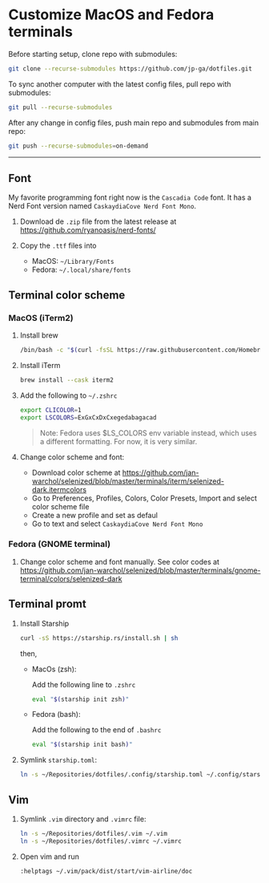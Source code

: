 # Customize MacOS and Fedora terminals

Before starting setup, clone repo with submodules: 

```bash
git clone --recurse-submodules https://github.com/jp-ga/dotfiles.git
```

To sync another computer with the latest config files, pull repo with submodules:

```bash
git pull --recurse-submodules
```

After any change in config files, push main repo and  submodules from main repo:

```bash
git push --recurse-submodules=on-demand
```

___

## Font

My favorite programming font right now is the `Cascadia Code` font. It has a Nerd Font version named `CaskaydiaCove Nerd Font Mono`.

1. Download de `.zip` file from the latest release at https://github.com/ryanoasis/nerd-fonts/

2. Copy the `.ttf` files into

    - MacOS: `~/Library/Fonts`
    - Fedora: `~/.local/share/fonts`

## Terminal color scheme

### MacOS (iTerm2)

1. Install brew

    ```bash
    /bin/bash -c "$(curl -fsSL https://raw.githubusercontent.com/Homebrew/install/HEAD/install.sh)"
    ```

2. Install iTerm

    ```bash
    brew install --cask iterm2
    ```

3. Add the following to `~/.zshrc`

    ```bash
    export CLICOLOR=1
    export LSCOLORS=ExGxCxDxCxegedabagacad
    ```
    > Note: Fedora uses $LS_COLORS env variable instead, which uses a different formatting. For now, it is very similar.

4. Change color scheme and font:

    - Download color scheme at https://github.com/jan-warchol/selenized/blob/master/terminals/iterm/selenized-dark.itermcolors
    - Go to Preferences, Profiles, Colors, Color Presets, Import and select color scheme file
    - Create a new profile and set as defaul
    - Go to text and select `CaskaydiaCove Nerd Font Mono`

### Fedora (GNOME terminal)

1. Change color scheme and font manually. See color codes at https://github.com/jan-warchol/selenized/blob/master/terminals/gnome-terminal/colors/selenized-dark

## Terminal promt

1. Install Starship

    ```bash
    curl -sS https://starship.rs/install.sh | sh
    ```
    then,

    - MacOs (zsh): 

        Add the following line to `.zshrc`
        ```bash
        eval "$(starship init zsh)"
        ```
        
    - Fedora (bash):

        Add the following to the end of `.bashrc`
        ```bash
        eval "$(starship init bash)"
        ```

2. Symlink `starship.toml`:

    ```bash
    ln -s ~/Repositories/dotfiles/.config/starship.toml ~/.config/starship.toml
    ```

## Vim

1. Symlink `.vim` directory and `.vimrc` file:

    ```bash
    ln -s ~/Repositories/dotfiles/.vim ~/.vim
    ln -s ~/Repositories/dotfiles/.vimrc ~/.vimrc
    ```

2. Open vim and run 

    ```
    :helptags ~/.vim/pack/dist/start/vim-airline/doc
    ```
